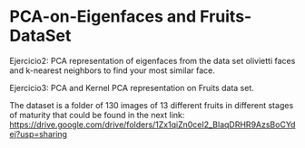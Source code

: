 # PCA-on-Eigenfaces and Fruits-DataSet

Ejercicio2: PCA representation of eigenfaces from the data set olivietti faces and k-nearest neighbors to find your most similar face.

Ejercicio3: PCA and Kernel PCA representation on Fruits data set.

The dataset is a folder of 130 images of 13 different fruits in different stages of maturity that could be found in the next link: https://drive.google.com/drive/folders/1Zx1qiZn0ceI2_BlaqDRHR9AzsBoCYdej?usp=sharing
